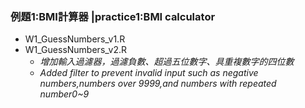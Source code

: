 
### 例題1:BMI計算器    |practice1:BMI calculator
- W1_GuessNumbers_v1.R
- W1_GuessNumbers_v2.R
     - *增加輸入過濾器，過濾負數、超過五位數字、具重複數字的四位數*
     - *Added filter to prevent invalid input such as negative numbers,numbers over 9999,and numbers with repeated number0~9*
